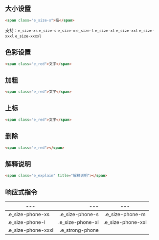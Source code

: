## 大小设置

```html
<span class="e_size-s">临</span>
```

支持：`e_size-xs` `e_size-s` `e_size-m` `e_size-l` `e_size-xl` `e_size-xxl` `e_size-xxxl` `e_size-xxxxl`

## 色彩设置

```html
<span class="e_red">文字</span>
```

## 加粗

```html
<span class="e_red">文字</span>
```

## 上标

```html
<span class="e_red">文字</span>
```

## 删除

```html
<span class="e_red"></span>
```

## 解释说明

```html
<span class="e_explain" title="解释说明"></span>
```

## 响应式指令

| ---        | ---    |  ---  |
| --------   | -----:   | :----: |
| .e_size-phone-xs        | .e_size-phone-s      |   .e_size-phone-m    |
| .e_size-phone-l        | .e_size-phone-xl      |   .e_size-phone-xxl    |
| .e_size-phone-xxxl        | .e_strong-phone      |       |